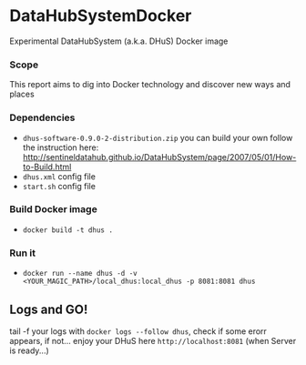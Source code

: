 # DataHubSystemDocker
Experimental DataHubSystem (a.k.a. DHuS) Docker image

### Scope
This report aims to dig into Docker technology and discover new ways and places 

### Dependencies
* `dhus-software-0.9.0-2-distribution.zip` you can build your own follow the instruction here: http://sentineldatahub.github.io/DataHubSystem/page/2007/05/01/How-to-Build.html
* `dhus.xml` config file
* `start.sh` config file

### Build Docker image
* `docker build -t dhus .`

### Run it
* `docker run --name dhus -d -v <YOUR_MAGIC_PATH>/local_dhus:local_dhus -p 8081:8081 dhus`

## Logs and GO!
tail -f your logs with `docker logs --follow dhus`, check if some erorr appears, if not... enjoy your DHuS here `http://localhost:8081` (when Server is ready...)
